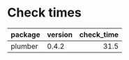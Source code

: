 # Check times

|package |version | check_time|
|:-------|:-------|----------:|
|plumber |0.4.2   |       31.5|



